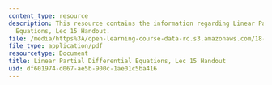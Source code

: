 ```yaml
---
content_type: resource
description: This resource contains the information regarding Linear Partial Differential
  Equations, Lec 15 Handout.
file: /media/https%3A/open-learning-course-data-rc.s3.amazonaws.com/18-303-linear-partial-differential-equations-analysis-and-numerics-fall-2014/df601974d067ae5b900c1ae01c5ba416_MIT18_303F14_delta_notes.pdf
file_type: application/pdf
resourcetype: Document
title: Linear Partial Differential Equations, Lec 15 Handout
uid: df601974-d067-ae5b-900c-1ae01c5ba416
---
```

